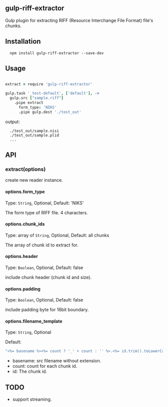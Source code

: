 ## gulp-riff-extractor

Gulp plugin for extracting RIFF (Resource Interchange File Format) file's chunks.

## Installation
```
  npm install gulp-riff-extractor --save-dev
```

## Usage

```coffeescript

extract = require 'gulp-riff-extractor'

gulp.task '_test-default', ['default'], ->
  gulp.src ["sample.riff"]
    .pipe extract
      form_type: 'NIKS'
      .pipe gulp.dest './test_out'
```

output:
```
  ./test_out/sample.nisi
  ./test_out/sample.plid
  ...
```




## API

### extract(options)
 create new reader instance.

#### options.form_type
Type: `String`, Optional, Default: 'NIKS'

The form type of RIFF file. 4 characters.

#### options.chunk_ids
Type: array of  `String`, Optional, Default: all chunks

The array of chunk id to extract for.

#### options.header
Type: `Boolean`, Optional, Default: false

include chunk header (chunk id and size).

#### options.padding
Type: `Boolean`, Optional, Default: false

include padding byte for 16bit boundary.

#### options.filename_template
Type: `String`, Optional

Default:
```javascript
"<%= basename %><%= count ? '_' + count : '' %>.<%= id.trim().toLowerCase() %>"
```

- basename: src filename without extension.
- count: count for each chunk id. 
- id: The chunk id. 


## TODO
- support streaming.

